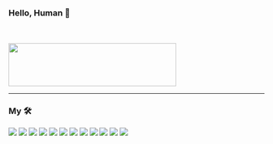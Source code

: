 ### Hello, Human 👋
<br>
<br>
<img src="https://www.pikpng.com/pngl/b/481-4815989_oracle-netsuite-logo-clipart.png" width="330" height="85">
<hr/>

### My 🛠️

[![](https://img.shields.io/badge/Oracle-NetSuite-lightgrey?logo=oracle)](https://www.oracle.com/index.html)
[![](https://img.shields.io/badge/Code-SuiteScript-critical?logo=oracle)](https://www.netsuite.com/portal/developers/resources/suitescript.shtml)
[![](https://img.shields.io/badge/Editor-VSCode-blue?logo=visualstudiocode)](https://code.visualstudio.com/)
[![](https://img.shields.io/badge/Code-Node-blue?logo=nodedotjs)](https://nodejs.org/)
[![](https://img.shields.io/badge/Tools-npm-critical?logo=npm)](https://www.npmjs.com/)
[![](https://img.shields.io/badge/Code-Javascript-blue?logo=javascript)](https://www.javascript.com/)
[![](https://img.shields.io/badge/DB-Mongo-success?logo=mongodb)](https://www.mongodb.com/)
[![](https://img.shields.io/badge/Server-Express-blue?logo=express)](https://expressjs.com/)
[![](https://img.shields.io/badge/Cloud-Heroku-blueviolet?logo=heroku)](https://www.heroku.com/)
[![](https://img.shields.io/badge/Cloud-DigitalOcean-blue?logo=digitalocean)](https://www.digitalocean.com/)
[![](https://img.shields.io/badge/Code-HTML-blue?logo=html5)](https://developer.mozilla.org/en-US/docs/Web/HTML)
[![](https://img.shields.io/badge/Code-CSS-blue?logo=css3)](https://developer.mozilla.org/en-US/docs/Web/CSS)

